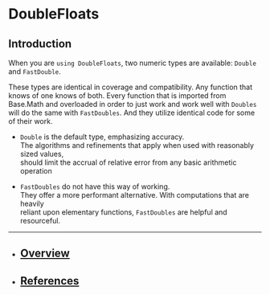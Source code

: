 
# DoubleFloats



## Introduction

When you are `using DoubleFloats`, two numeric types are available: `Double` and `FastDouble`.

These types are identical in coverage and compatibility. Any function that knows of one knows of both.
Every function that is imported from Base.Math and overloaded in order to just work and work well with
`Doubles` will do the same with `FastDoubles`.  And they utilize identical code for some of their work.


- `Double` is the default type, emphasizing accuracy.    
The algorithms and refinements that apply when used with reasonably sized values,    
should limit the accrual of relative error from any basic arithmetic operation 

- `FastDoubles` do not have this way of working.    
They offer a more performant alternative. With computations that are heavily    
reliant upon elementary functions, `FastDoubles` are helpful and resourceful.

----

- ## [Overview](https://github.com/JuliaMath/DoubleFloats.jl/blob/master/docs/src/appropriate.md)

- ## [References](https://github.com/JuliaMath/DoubleFloats.jl/blob/master/docs/src/references.md)

